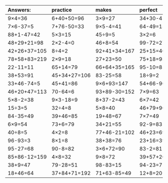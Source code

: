 | Answers: | practice | makes | perfect | ! |
| :--- | :--- | :--- | :--- | :--- |
| 9×4=36 | 6+40+50=96 | 3×9=27 | 34+30-45=19 | 63-32=31 | 
| 7×6-37=5 | 7+76-50=33 | 9×5-4=41 | 64-49=15 | 78-46=32 | 
| 88+1-47=42 | 5×3=15 | 45÷9=5 | 3×2=6 | 9×2+39=57 | 
| 48+29+21=98 | 2×2-4=0 | 46+8=54 | 99-72=27 | 8×9=72 | 
| 42+26+37=105 | 8÷4=2 | 92+41+34=167 | 25+15=40 | 89-42=47 | 
| 78+58+83=219 | 2×9=18 | 27+23=50 | 75+18=93 | 5×4=20 | 
| 22-11=11 | 65+14=79 | 66+64+35=165 | 95-10=85 | 4×6=24 | 
| 38+53=91 | 45+34+27=106 | 83-25=58 | 18÷9=2 | 60+37=97 | 
| 33+46-74=5 | 45+41=86 | 9×6+93=147 | 54+66-90=30 | 25+34=59 | 
| 46+20+47=113 | 70-64=6 | 93+89-30=152 | 7×9=63 | 7×4-25=3 | 
| 5×8-2=38 | 9×3-18=9 | 8+37-2=43 | 6×7=42 | 70-13=57 | 
| 15÷3=5 | 32÷4=8 | 5×8=40 | 46+79+90=215 | 1×5=5 | 
| 84-35=49 | 39+46=85 | 19+48=67 | 7×7=49 | 48+91+85=224 | 
| 6×9=54 | 73+6=79 | 34+21=55 | 92-9=83 | 7×4=28 | 
| 40÷8=5 | 4×2=8 | 77+46-21=102 | 46+23=69 | 3×6+1=19 | 
| 96-93=3 | 8×1=8 | 38+38=76 | 23+16=39 | 2×2-4=0 | 
| 95-27=68 | 90-8=82 | 3×6+72=90 | 83-2=81 | 6×2-10=2 | 
| 85+86-12=159 | 4×8=32 | 9×8=72 | 39+57+20=116 | 77+44+67=188 | 
| 38+9=47 | 79-28=51 | 98-83=15 | 94-23=71 | 77-20=57 | 
| 18+46=64 | 37+84+71=192 | 71+63-85=49 | 12+8=20 | 69-6=63 | 
